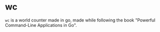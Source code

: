 # wc

`wc` is a world counter made in go, made while following the book "Powerful Command-Line Applications in Go".
